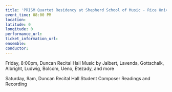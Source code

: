 ```yaml
---
title: 'PRISM Quartet Residency at Shepherd School of Music - Rice University'
event_time: 08:00 PM
location: 
latitude: 0
longitude: 0
performance_url: 
ticket_information_url: 
ensemble: 
conductor: 
---
```

Friday, 8:00pm, Duncan Recital Hall
Music by Jalbert, Lavenda, Gottschalk, Albright, Ludwig, Bolcom, Ueno, Etezady, and more

Saturday, 9am, Duncan Recital Hall
Student Composer Readings and Recording